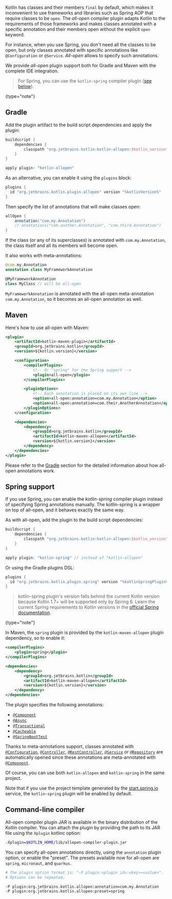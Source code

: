 [//]: # (title: All-open compiler plugin)

Kotlin has classes and their members `final` by default, which makes it inconvenient to use frameworks and libraries such
as Spring AOP that require classes to be `open`. The *all-open* compiler plugin adapts Kotlin to the requirements of those
frameworks and makes classes annotated with a specific annotation and their members open without the explicit `open` keyword.

For instance, when you use Spring, you don't need all the classes to be open, but only classes annotated with specific
annotations like `@Configuration` or `@Service`. *All-open* allows to specify such annotations.

We provide *all-open* plugin support both for Gradle and Maven with the complete IDE integration.

>For Spring, you can use the `kotlin-spring` compiler plugin ([see below](#spring-support)).
>
{type="note"}

## Gradle

Add the plugin artifact to the build script dependencies and apply the plugin:

```groovy
buildscript {
    dependencies {
        classpath "org.jetbrains.kotlin:kotlin-allopen:$kotlin_version"
    }
}

apply plugin: "kotlin-allopen"
```

As an alternative, you can enable it using the `plugins` block:

```groovy
plugins {
  id "org.jetbrains.kotlin.plugin.allopen" version "%kotlinVersion%"
}
```

Then specify the list of annotations that will make classes open:

```groovy
allOpen {
    annotation("com.my.Annotation")
    // annotations("com.another.Annotation", "com.third.Annotation")
}
```

If the class (or any of its superclasses) is annotated with `com.my.Annotation`, the class itself and all its members
will become open.

It also works with meta-annotations:

```kotlin
@com.my.Annotation
annotation class MyFrameworkAnnotation

@MyFrameworkAnnotation
class MyClass // will be all-open
```

`MyFrameworkAnnotation` is annotated with the all-open meta-annotation `com.my.Annotation`, so it becomes an all-open
annotation as well.

## Maven

Here's how to use all-open with Maven:

```xml
<plugin>
    <artifactId>kotlin-maven-plugin</artifactId>
    <groupId>org.jetbrains.kotlin</groupId>
    <version>${kotlin.version}</version>

    <configuration>
        <compilerPlugins>
            <!-- Or "spring" for the Spring support -->
            <plugin>all-open</plugin>
        </compilerPlugins>

        <pluginOptions>
            <!-- Each annotation is placed on its own line -->
            <option>all-open:annotation=com.my.Annotation</option>
            <option>all-open:annotation=com.their.AnotherAnnotation</option>
        </pluginOptions>
    </configuration>

    <dependencies>
        <dependency>
            <groupId>org.jetbrains.kotlin</groupId>
            <artifactId>kotlin-maven-allopen</artifactId>
            <version>${kotlin.version}</version>
        </dependency>
    </dependencies>
</plugin>
```

Please refer to the [Gradle](#gradle) section for the detailed information about how all-open annotations work.

## Spring support

If you use Spring, you can enable the *kotlin-spring* compiler plugin instead of specifying Spring annotations manually.
The kotlin-spring is a wrapper on top of all-open, and it behaves exactly the same way.

As with all-open, add the plugin to the build script dependencies:

```groovy
buildscript {
    dependencies {
        classpath "org.jetbrains.kotlin:kotlin-allopen:$kotlin_version"
    }
}

apply plugin: "kotlin-spring" // instead of "kotlin-allopen"
```

Or using the Gradle plugins DSL:

```groovy
plugins {
  id "org.jetbrains.kotlin.plugin.spring" version "%kotlinSpringPluginVersion%"
}
```

> kotlin-spring plugin's version falls behind the current Kotlin version because Kotlin 1.7+ will be supported only by Spring 6. 
> Learn the current Spring requirements to Kotlin versions in the [official Spring documentation](https://docs.spring.io/spring-boot/docs/current/reference/htmlsingle/#features.kotlin.requirements).
>
{type="note"}

In Maven, the `spring` plugin is provided by the `kotlin-maven-allopen` plugin dependency, so to enable it:

```xml
<compilerPlugins>
    <plugin>spring</plugin>
</compilerPlugins>

<dependencies>
    <dependency>
        <groupId>org.jetbrains.kotlin</groupId>
        <artifactId>kotlin-maven-allopen</artifactId>
        <version>${kotlin.version}</version>
    </dependency>
</dependencies>
```

The plugin specifies the following annotations: 
* [`@Component`](https://docs.spring.io/spring-framework/docs/current/javadoc-api/org/springframework/stereotype/Component.html)
* [`@Async`](https://docs.spring.io/spring/docs/current/javadoc-api/org/springframework/scheduling/annotation/Async.html)
* [`@Transactional`](https://docs.spring.io/spring-framework/docs/current/javadoc-api/org/springframework/transaction/annotation/Transactional.html)
* [`@Cacheable`](https://docs.spring.io/spring-framework/docs/current/javadoc-api/org/springframework/cache/annotation/Cacheable.html)
* [`@SpringBootTest`](https://docs.spring.io/spring-boot/docs/current/api/org/springframework/boot/test/context/SpringBootTest.html)

Thanks to meta-annotations support, classes annotated with [`@Configuration`](https://docs.spring.io/spring/docs/current/javadoc-api/org/springframework/context/annotation/Configuration.html),
[`@Controller`](https://docs.spring.io/spring-framework/docs/current/javadoc-api/org/springframework/stereotype/Controller.html),
[`@RestController`](https://docs.spring.io/spring/docs/current/javadoc-api/org/springframework/web/bind/annotation/RestController.html),
[`@Service`](https://docs.spring.io/spring/docs/current/javadoc-api/org/springframework/stereotype/Service.html)
or [`@Repository`](https://docs.spring.io/spring-framework/docs/current/javadoc-api/org/springframework/stereotype/Repository.html)
are automatically opened since these annotations are meta-annotated with
[`@Component`](https://docs.spring.io/spring-framework/docs/current/javadoc-api/org/springframework/stereotype/Component.html).
 
Of course, you can use both `kotlin-allopen` and `kotlin-spring` in the same project.

Note that if you use the project template generated by the [start.spring.io](https://start.spring.io/#!language=kotlin)
service, the `kotlin-spring` plugin will be enabled by default.

## Command-line compiler

All-open compiler plugin JAR is available in the binary distribution of the Kotlin compiler. You can attach the plugin
by providing the path to its JAR file using the `Xplugin` kotlinc option:

```bash
-Xplugin=$KOTLIN_HOME/lib/allopen-compiler-plugin.jar
```

You can specify all-open annotations directly, using the `annotation` plugin option, or enable the "preset".
The presets available now for all-open are `spring`, `micronaut`, and `quarkus`.

```bash
# The plugin option format is: "-P plugin:<plugin id>:<key>=<value>". 
# Options can be repeated.

-P plugin:org.jetbrains.kotlin.allopen:annotation=com.my.Annotation
-P plugin:org.jetbrains.kotlin.allopen:preset=spring
```

